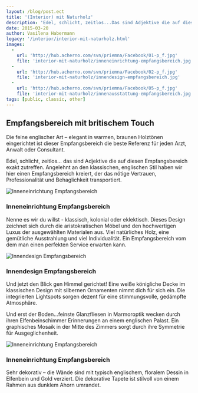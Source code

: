 ```yaml
---
layout: /blog/post.ect
title: '(Interior) mit Naturholz'
description: 'Edel, schlicht, zeitlos...Das sind Adjektive die auf diesen Empfangsbereich exakt zutreffen. Angelehnt an den klassischen, englischen Stil haben wir hier einen Empfangsbereich kreiert, der das nötige Vertrauen, Professionalität und Behaglichkeit transportiert.'
date: 2015-03-20
author: Vasilena Habermann
legacy: '/interior/interior-mit-naturholz.html'
images:
  -
    url: 'http://hub.acherno.com/svn/priemna/Facebook/01-p_f.jpg'
    file: 'interior-mit-naturholz/inneneinrichtung-empfangsbereich.jpg'
  -
    url: 'http://hub.acherno.com/svn/priemna/Facebook/02-p_f.jpg'
    file: 'interior-mit-naturholz/innendesign-empfangsbereich.jpg'
  -
    url: 'http://hub.acherno.com/svn/priemna/Facebook/05-p_f.jpg'
    file: 'interior-mit-naturholz/innenausstattung-empfangsbereich.jpg'
tags: [public, classic, other]
---
```

## **Empfangsbereich** mit **britischem Touch**
Die feine englischer Art – elegant in warmen, braunen Holztönen eingerichtet ist dieser Empfangsbereich die beste Referenz für jeden Arzt, Anwalt oder Consultant.

Edel, schlicht, zeitlos... das sind Adjektive die auf diesen Empfangsbereich exakt zutreffen. Angelehnt an den klassischen, englischen Stil haben wir hier einen Empfangsbereich kreiert, der das nötige Vertrauen, Professionalität und Behaglichkeit transportiert. 

![Inneneinrichtung Empfangsbereich](interior-mit-naturholz/inneneinrichtung-empfangsbereich.jpg)
### Inneneinrichtung **Empfangsbereich**

Nenne es wir du willst - klassisch, kolonial oder eklektisch. Dieses Design zeichnet sich durch die aristokratischen Möbel und den hochwertigen Luxus der ausgewählten Materialen aus. Viel natürliches Holz, eine gemütliche Ausstrahlung und viel Individualität. Ein Empfangsbereich vom dem man einen perfekten Service erwarten kann. 

![Innendesign Empfangsbereich](interior-mit-naturholz/innendesign-empfangsbereich.jpg)
### Innendesign **Empfangsbereich**

Und jetzt den Blick gen Himmel gerichtet! Eine weiße königliche Decke im klassischen Design mit silbernen Ornamenten nimmt dich für sich ein. Die integrierten Lightspots sorgen dezent für eine stimmungsvolle, gedämpfte Atmosphäre. 

Und erst der Boden...feinste Glanzfliesen in Marmoroptik wecken durch ihren Elfenbeinschimmer Erinnerungen an einem englischen Palast. Ein graphisches Mosaik in der Mitte des Zimmers sorgt durch ihre Symmetrie für Ausgeglichenheit.

![Inneneinrichtung Empfangsbereich](interior-mit-naturholz/innenausstattung-empfangsbereich.jpg)
### Inneneinrichtung **Empfangsbereich**

Sehr dekorativ – die Wände sind mit typisch englischem, floralem Dessin in Elfenbein und Gold verziert. Die dekorative Tapete ist stilvoll von einem Rahmen aus dunklem Ahorn umrandet.
